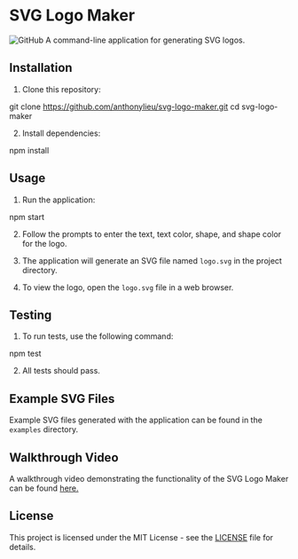 # SVG Logo Maker

![GitHub](https://img.shields.io/github/license/anthonylieu/svg-logo-maker)
A command-line application for generating SVG logos.

## Installation

1. Clone this repository:

git clone https://github.com/anthonylieu/svg-logo-maker.git
cd svg-logo-maker

2. Install dependencies:

npm install

## Usage

1. Run the application:

npm start

2. Follow the prompts to enter the text, text color, shape, and shape color for the logo.

3. The application will generate an SVG file named `logo.svg` in the project directory.

4. To view the logo, open the `logo.svg` file in a web browser.

## Testing

1. To run tests, use the following command:

npm test

2. All tests should pass.

## Example SVG Files

Example SVG files generated with the application can be found in the `examples` directory.

## Walkthrough Video

A walkthrough video demonstrating the functionality of the SVG Logo Maker can be found [here.](https://drive.google.com/file/d/1l0vFPiYv6qZCRC9oUPEUcQMoecJLpvlf/view)

## License

This project is licensed under the MIT License - see the [LICENSE](https://opensource.org/licenses/MIT) file for details.
